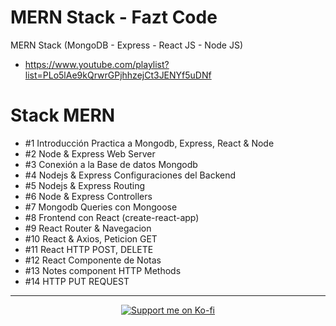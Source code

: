 # MERN Stack - Fazt Code

MERN Stack (MongoDB - Express - React JS - Node JS)

- https://www.youtube.com/playlist?list=PLo5lAe9kQrwrGPjhhzejCt3JENYf5uDNf


# Stack MERN

- #1 Introducción Practica a Mongodb, Express, React & Node 
- #2 Node & Express Web Server
- #3 Conexión a la Base de datos Mongodb
- #4 Nodejs & Express Configuraciones del Backend
- #5 Nodejs & Express Routing
- #6 Node & Express Controllers
- #7 Mongodb Queries con Mongoose
- #8 Frontend con React (create-react-app)
- #9 React Router & Navegacion
- #10 React & Axios, Peticion GET
- #11 React HTTP POST, DELETE
- #12 React Componente de Notas
- #13 Notes component HTTP Methods
- #14 HTTP PUT REQUEST


---

<p align="center">
    <a href="https://ko-fi.com/L3L31N4GV" target="_blank">
            <img src="https://www.ko-fi.com/img/githubbutton_sm.svg" alt="Support me on Ko-fi"/>
    </a>
</p>

